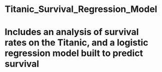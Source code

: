 # Titanic_Survival_Regression_Model
# Includes an analysis of survival rates on the Titanic, and a logistic regression model built to predict survival
